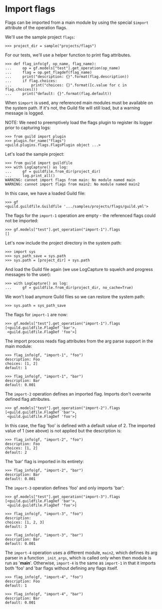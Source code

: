 # Import flags

Flags can be imported from a main module by using the special
`$import` attribute of the operation flags.

We'll use the sample project `flags`:

    >>> project_dir = sample("projects/flags")

For our tests, we'll use a helper function to print flag attributes.

    >>> def flag_info(gf, op_name, flag_name):
    ...     op = gf.models["test"].get_operation(op_name)
    ...     flag = op.get_flagdef(flag_name)
    ...     print("description: {}".format(flag.description))
    ...     if flag.choices:
    ...         print("choices: {}".format([c.value for c in flag.choices]))
    ...     print("default: {}".format(flag.default))

When `$import` is used, any referenced main modules must be available
on the system path. If it's not, the Guild file will still load, but a
warning message is logged.

NOTE: We need to preemptively load the flags plugin to register its
logger prior to capturing logs:

    >>> from guild import plugin
    >>> plugin.for_name("flags")
    <guild.plugins.flags.FlagsPlugin object ...>

Let's load the sample project:

    >>> from guild import guildfile
    >>> with LogCapture() as log:
    ...     gf = guildfile.from_dir(project_dir)
    ...     log.print_all()
    WARNING: cannot import flags from main: No module named main
    WARNING: cannot import flags from main2: No module named main2

In this case, we have a loaded Guild file:

    >>> gf
    <guild.guildfile.Guildfile '.../samples/projects/flags/guild.yml'>

The flags for the `import-1` operation are empty - the referenced
flags could not be imported:

    >>> gf.models["test"].get_operation("import-1").flags
    []

Let's now include the project directory in the system path:

    >>> import sys
    >>> sys_path_save = sys.path
    >>> sys.path = [project_dir] + sys.path

And load the Guild file again (we use LogCapture to squelch and
progress messages to the user):

    >>> with LogCapture() as log:
    ...     gf = guildfile.from_dir(project_dir, no_cache=True)

We won't load anymore Guild files so we can restore the system path:

    >>> sys.path = sys_path_save

The flags for `import-1` are now:

    >>> gf.models["test"].get_operation("import-1").flags
    [<guild.guildfile.FlagDef 'bar'>,
     <guild.guildfile.FlagDef 'foo'>]

The import process reads flag attributes from the arg parse support in
the main module:

    >>> flag_info(gf, "import-1", "foo")
    description: Foo
    choices: [1, 2]
    default: 1

    >>> flag_info(gf, "import-1", "bar")
    description: Bar
    default: 0.001

The `import-2` operation defines an imported flag. Imports don't
overwrite defined flag attributes.

    >>> gf.models["test"].get_operation("import-2").flags
    [<guild.guildfile.FlagDef 'bar'>,
     <guild.guildfile.FlagDef 'foo'>]

In this case, the flag 'foo' is defined with a default value of 2. The
imported value of 1 (see above) is not applied but the description is:

    >>> flag_info(gf, "import-2", "foo")
    description: Foo
    choices: [1, 2]
    default: 2

The 'bar' flag is imported in its entirety:

    >>> flag_info(gf, "import-2", "bar")
    description: Bar
    default: 0.001

The `import-3` operation defines 'foo' and only imports 'bar':

    >>> gf.models["test"].get_operation("import-3").flags
    [<guild.guildfile.FlagDef 'bar'>,
     <guild.guildfile.FlagDef 'foo'>]

    >>> flag_info(gf, "import-3", "foo")
    description:
    choices: [1, 2, 3]
    default: 3

    >>> flag_info(gf, "import-3", "bar")
    description: Bar
    default: 0.001

The `import-4` operation uses a different module, `main2`, which
defines its arg parser in a function `_init_args`, which is called
only when then module is run as '__main__'. Otherwise, `import-4` is
the same as `import-1` in that it imports both 'foo' and 'bar flags
without defining any flags itself.

    >>> flag_info(gf, "import-4", "foo")
    description: Foo
    default: 1

    >>> flag_info(gf, "import-4", "bar")
    description: Bar
    default: 0.001
